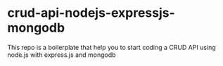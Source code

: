 # crud-api-nodejs-expressjs-mongodb
This repo is a boilerplate that help you to start coding a CRUD API using node.js with express.js and mongodb
